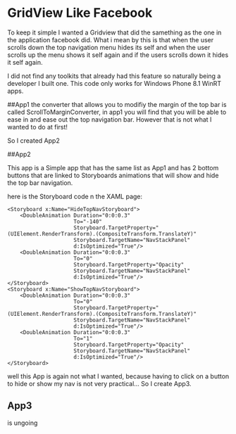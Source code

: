 # GridView Like Facebook

To keep it simple I wanted a Gridview that did the samething as the one in the application facebook did.  What i mean by this is that when the user scrolls down the top navigation menu hides its self and when the user scrolls up the menu shows it self again and if the users scrolls down it hides it self again.

I did not find any toolkits that already had this feature so naturally being a developer I built one.
This code only works for Windows Phone 8.1 WinRT apps. 

##App1
the converter that allows you to modifiy the margin of the top bar is called ScrollToMarginConverter, in app1 you will find that you will be able to ease in and ease out the top navigation bar.  However that is not what I wanted to do at first!

So I created App2

##App2

This app is a Simple app that has the same list as App1 and has 2 bottom buttons that are linked to Storyboards animations that will show and hide the top bar navigation.

here is the Storyboard code n the XAML page:

```
<Storyboard x:Name="HideTopNavStoryboard">
    <DoubleAnimation Duration="0:0:0.3"
                     To="-140"
                     Storyboard.TargetProperty="(UIElement.RenderTransform).(CompositeTransform.TranslateY)" 
                     Storyboard.TargetName="NavStackPanel" 
                     d:IsOptimized="True"/>
    <DoubleAnimation Duration="0:0:0.3"
                     To="0"
                     Storyboard.TargetProperty="Opacity" 
                     Storyboard.TargetName="NavStackPanel" 
                     d:IsOptimized="True"/>
</Storyboard>
<Storyboard x:Name="ShowTopNavStoryboard">
    <DoubleAnimation Duration="0:0:0.3" 
                     To="0" 
                     Storyboard.TargetProperty="(UIElement.RenderTransform).(CompositeTransform.TranslateY)" 
                     Storyboard.TargetName="NavStackPanel" 
                     d:IsOptimized="True"/>
    <DoubleAnimation Duration="0:0:0.3"
                     To="1"
                     Storyboard.TargetProperty="Opacity" 
                     Storyboard.TargetName="NavStackPanel" 
                     d:IsOptimized="True"/>
</Storyboard>
```

well this App is again not what I wanted, because having to click on a button to hide or show my nav is not very practical...  So I create App3.

## App3
is ungoing
